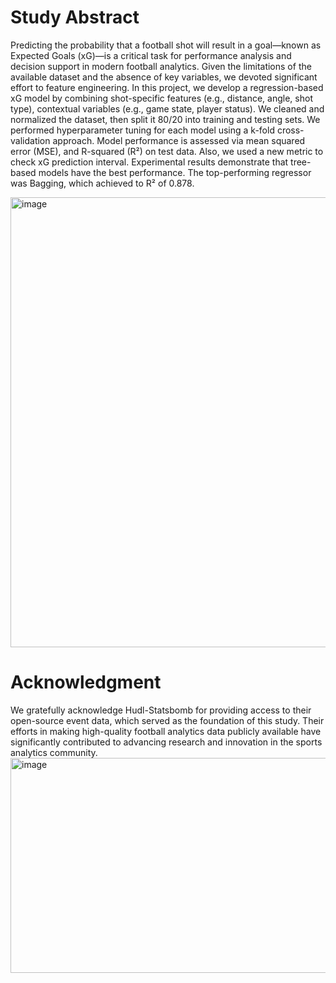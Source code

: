 # **Study Abstract**
Predicting the probability that a football shot will result in a goal—known as Expected Goals (xG)—is a critical task for performance analysis and decision support in modern football analytics. Given the limitations of the available dataset and the absence of key variables, we devoted significant effort to feature engineering. In this project, we develop a regression-based xG model by combining shot-specific features (e.g., distance, angle, shot type), contextual variables (e.g., game state, player status). We cleaned and normalized the dataset, then split it 80/20 into training and testing sets. We performed hyperparameter tuning for each model using a k-fold cross-validation approach. Model performance is assessed via mean squared error (MSE), and R-squared (R²) on test data. Also, we used a new metric to check xG prediction interval. Experimental results demonstrate that tree-based models have the best performance. The top-performing regressor was Bagging, which achieved to R² of 0.878.

<img width="1280" height="720" alt="image" src="https://github.com/user-attachments/assets/1d2b06ba-df68-490a-905e-7cbd0b56f89f" />

# **Acknowledgment**
We gratefully acknowledge Hudl-Statsbomb for providing access to their open-source event data, which served as the foundation of this study. Their efforts in making high-quality football analytics data publicly available have significantly contributed to advancing research and innovation in the sports analytics community.
<img width="2258" height="344" alt="image" src="https://github.com/user-attachments/assets/93549d9d-6cb0-4c44-a7bd-db55b67c57ff" />

